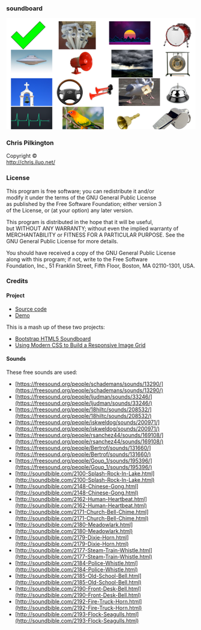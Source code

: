 ### soundboard

![Preview image](readme-image.png)

### Chris Pilkington  
Copyright ©  
http://chris.iluo.net/ 

### License

This program is free software; you can redistribute it and/or  
modify it under the terms of the GNU General Public License  
as published by the Free Software Foundation; either version 3  
of the License, or (at your option) any later version. 

This program is distributed in the hope that it will be useful,  
but WITHOUT ANY WARRANTY; without even the implied warranty of  
MERCHANTABILITY or FITNESS FOR A PARTICULAR PURPOSE.  See the  
GNU General Public License for more details. 

You should have received a copy of the GNU General Public License  
along with this program; if not, write to the Free Software  
Foundation, Inc., 51 Franklin Street, Fifth Floor, Boston, MA  02110-1301, USA.  


### Credits

#### Project

*   [Source code](https://github.com/pilkch/soundboard)
*   [Demo](https://chris.iluo.net/projects/soundboard)

This is a mash up of these two projects:

*   [Bootstrap HTML5 Soundboard](https://github.com/sk33lz/bootstrap-html5-soundboard)
*   [Using Modern CSS to Build a Responsive Image Grid](https://www.sitepoint.com/using-modern-css-to-build-a-responsive-image-grid/)

#### Sounds

These free sounds are used:

*   [https://freesound.org/people/schademans/sounds/13290/](https://freesound.org/people/schademans/sounds/13290/)
*   [https://freesound.org/people/ljudman/sounds/33246/](https://freesound.org/people/ljudman/sounds/33246/)
*   [https://freesound.org/people/18hiltc/sounds/208532/](https://freesound.org/people/18hiltc/sounds/208532/)
*   [https://freesound.org/people/iskweldog/sounds/200971/](https://freesound.org/people/iskweldog/sounds/200971/)
*   [https://freesound.org/people/rsanchez44/sounds/169108/](https://freesound.org/people/rsanchez44/sounds/169108/)
*   [https://freesound.org/people/Bertrof/sounds/131660/](https://freesound.org/people/Bertrof/sounds/131660/)
*   [https://freesound.org/people/Goup_1/sounds/195396/](https://freesound.org/people/Goup_1/sounds/195396/)
*   [http://soundbible.com/2100-Splash-Rock-In-Lake.html](http://soundbible.com/2100-Splash-Rock-In-Lake.html)
*   [http://soundbible.com/2148-Chinese-Gong.html](http://soundbible.com/2148-Chinese-Gong.html)
*   [http://soundbible.com/2162-Human-Heartbeat.html](http://soundbible.com/2162-Human-Heartbeat.html)
*   [http://soundbible.com/2171-Church-Bell-Chime.html](http://soundbible.com/2171-Church-Bell-Chime.html)
*   [http://soundbible.com/2180-Meadowlark.html](http://soundbible.com/2180-Meadowlark.html)
*   [http://soundbible.com/2179-Dixie-Horn.html](http://soundbible.com/2179-Dixie-Horn.html)
*   [http://soundbible.com/2177-Steam-Train-Whistle.html](http://soundbible.com/2177-Steam-Train-Whistle.html)
*   [http://soundbible.com/2184-Police-Whistle.html](http://soundbible.com/2184-Police-Whistle.html)
*   [http://soundbible.com/2185-Old-School-Bell.html](http://soundbible.com/2185-Old-School-Bell.html)
*   [http://soundbible.com/2190-Front-Desk-Bell.html](http://soundbible.com/2190-Front-Desk-Bell.html)
*   [http://soundbible.com/2192-Fire-Truck-Horn.html](http://soundbible.com/2192-Fire-Truck-Horn.html)
*   [http://soundbible.com/2193-Flock-Seagulls.html](http://soundbible.com/2193-Flock-Seagulls.html)
